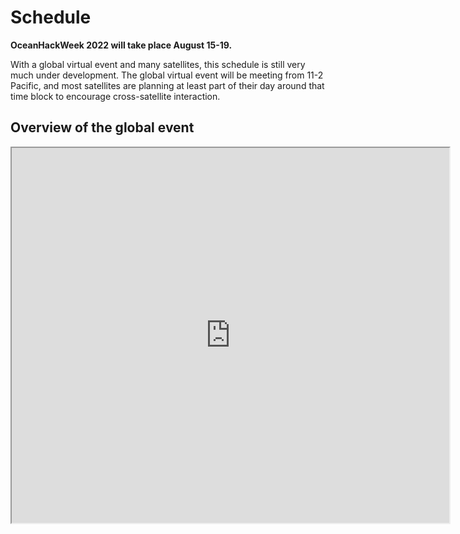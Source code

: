 # Schedule

**OceanHackWeek 2022 will take place August 15-19.**

With a global virtual event and many satellites, this schedule is still very much under development. The global virtual event will be meeting from 11-2 Pacific, and most satellites are planning at least part of their day around that time block to encourage cross-satellite interaction.

## Overview of the global event

<iframe width=700 height=600 src="https://docs.google.com/spreadsheets/d/e/2PACX-1vQSK-BFmCaqDp04f6Kfc1tWNIHFDaxHclqe-2Rb4vNlt0we2bqXednUJ_Zk2sRoeqd5nxqsEvJHjYfm/pubhtml?gid=0&amp;single=true&amp;widget=true&amp;headers=false"></iframe>


<!-- ## Satellite events

For satellite event schedules, please check out their individual pages to see how each satellite will work with the global event. Some satellite schedules may not be ready yet; contact the satellite organizers via Slack for more information.

- [US Northeast](./maine/index.md)
- [US Northwest](./seattle/index.md)
- [US Southwest](./san-diego/index.md)
- [Australia](./australia/index.md)
- [Brazil](./brazil/index.md)
- [Español](./espanol/index.es.md)

```{toctree}
:hidden:

monday
``` -->